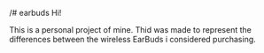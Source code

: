 /# earbuds
Hi!

This is a personal project of mine. Thid was made to represent the differences between the wireless EarBuds i considered purchasing.
